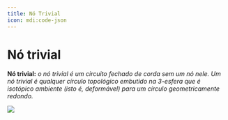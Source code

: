 ```yaml
---
title: Nó Trivial
icon: mdi:code-json
---
```


# Nó trivial

**Nó trivial:** *o nó trivial é um circuito fechado de corda sem um nó nele. Um nó trivial é qualquer círculo topológico embutido na 3-esfera que é isotópico ambiente (isto é, deformável) para um círculo geometricamente redondo.*

![](https://upload.wikimedia.org/wikipedia/commons/thumb/3/37/Blue_Unknot.png/220px-Blue_Unknot.png)
